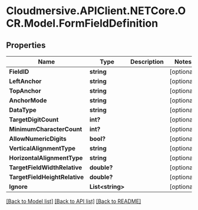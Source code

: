 # Cloudmersive.APIClient.NETCore.OCR.Model.FormFieldDefinition
## Properties

Name | Type | Description | Notes
------------ | ------------- | ------------- | -------------
**FieldID** | **string** |  | [optional] 
**LeftAnchor** | **string** |  | [optional] 
**TopAnchor** | **string** |  | [optional] 
**AnchorMode** | **string** |  | [optional] 
**DataType** | **string** |  | [optional] 
**TargetDigitCount** | **int?** |  | [optional] 
**MinimumCharacterCount** | **int?** |  | [optional] 
**AllowNumericDigits** | **bool?** |  | [optional] 
**VerticalAlignmentType** | **string** |  | [optional] 
**HorizontalAlignmentType** | **string** |  | [optional] 
**TargetFieldWidthRelative** | **double?** |  | [optional] 
**TargetFieldHeightRelative** | **double?** |  | [optional] 
**Ignore** | **List&lt;string&gt;** |  | [optional] 

[[Back to Model list]](../README.md#documentation-for-models) [[Back to API list]](../README.md#documentation-for-api-endpoints) [[Back to README]](../README.md)

